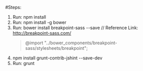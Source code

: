 #Steps:
1. Run: npm install
2. Run: npm install -g bower
3. Run: bower install breakpoint-sass --save
   // Reference Link: http://breakpoint-sass.com/
   > @import "../bower_components/breakpoint-sass/stylesheets/breakpoint";
4. npm install grunt-contrib-jshint --save-dev
5. Run: grunt
